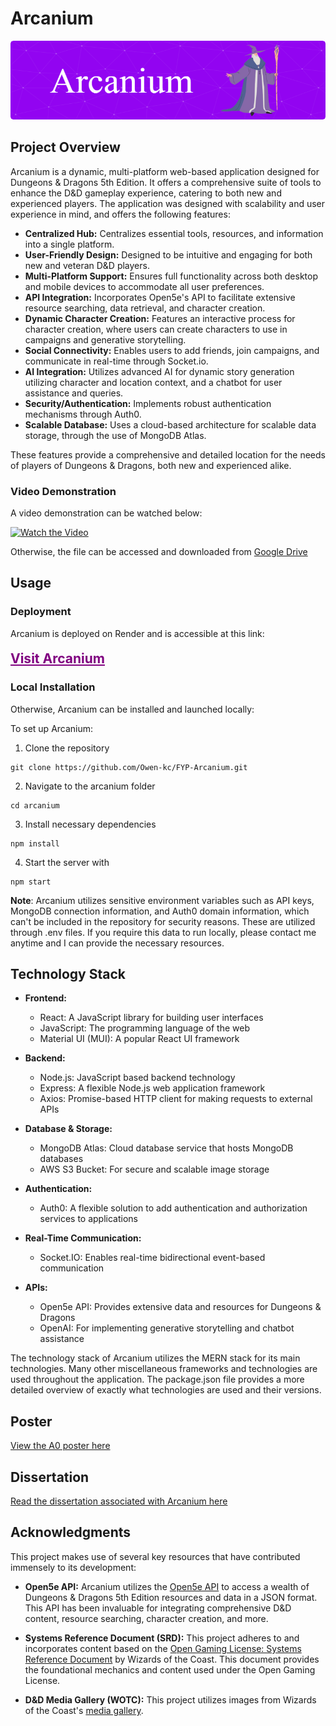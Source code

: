 # Arcanium

![Header Image](./arcanium/src/images/arcanium-header-image.png)


## Project Overview

Arcanium is a dynamic, multi-platform web-based application designed for Dungeons & Dragons 5th Edition. It offers a comprehensive suite of tools to enhance the D&D gameplay experience, catering to both new and experienced players. The application was designed with scalability and user experience in mind, and offers the following features:

- **Centralized Hub:** Centralizes essential tools, resources, and information into a single platform.
- **User-Friendly Design:** Designed to be intuitive and engaging for both new and veteran D&D players.
- **Multi-Platform Support:** Ensures full functionality across both desktop and mobile devices to accommodate all user preferences.
- **API Integration:** Incorporates Open5e's API to facilitate extensive resource searching, data retrieval, and character creation.
- **Dynamic Character Creation:** Features an interactive process for character creation, where users can create characters to use in campaigns and generative storytelling.
- **Social Connectivity:** Enables users to add friends, join campaigns, and communicate in real-time through Socket.io.
- **AI Integration:** Utilizes advanced AI for dynamic story generation utilizing character and location context, and a chatbot for user assistance and queries.
- **Security/Authentication:** Implements robust authentication mechanisms through Auth0.
- **Scalable Database:** Uses a cloud-based architecture for scalable data storage, through the use of MongoDB Atlas.

These features provide a comprehensive and detailed location for the needs of players of Dungeons & Dragons, both new and experienced alike.

### Video Demonstration
A video demonstration can be watched below:

[![Watch the Video](https://img.youtube.com/vi/3oAZ_GkNiQM/0.jpg)](https://www.youtube.com/watch?v=3oAZ_GkNiQM)

Otherwise, the file can be accessed and downloaded from [Google Drive](https://drive.google.com/file/d/15ZbRrJsBI0aORT4KFgiGr0rninUsluUN/view?usp=sharing)

## Usage

### Deployment

Arcanium is deployed on Render and is accessible at this link:

<h4><a href="https://fyp-arcanium-1.onrender.com/" target="_blank" style="font-size: 1.5em; color: purple;">Visit Arcanium</a></h4>

### Local Installation

Otherwise, Arcanium can be installed and launched locally:

To set up Arcanium:

1. Clone the repository
```
git clone https://github.com/Owen-kc/FYP-Arcanium.git
```

2. Navigate to the arcanium folder

```
cd arcanium
```

3. Install necessary dependencies

```
npm install
```

4. Start the server with
```
npm start
```

**Note**: Arcanium utilizes sensitive environment variables such as API keys, MongoDB connection information, and Auth0 domain information, which can't be included in the repository for security reasons. These are utilized through .env files. If you require this data to run locally, please contact me anytime and I can provide the necessary resources. 

## Technology Stack

- **Frontend:**
  - React: A JavaScript library for building user interfaces
  - JavaScript: The programming language of the web
  - Material UI (MUI): A popular React UI framework

- **Backend:**
  - Node.js: JavaScript based backend technology
  - Express: A flexible Node.js web application framework
  - Axios: Promise-based HTTP client for making requests to external APIs

- **Database & Storage:**
  - MongoDB Atlas: Cloud database service that hosts MongoDB databases
  - AWS S3 Bucket: For secure and scalable image storage

- **Authentication:**
  - Auth0: A flexible solution to add authentication and authorization services to applications

- **Real-Time Communication:**
  - Socket.IO: Enables real-time bidirectional event-based communication

- **APIs:**
  - Open5e API: Provides extensive data and resources for Dungeons & Dragons
  - OpenAI: For implementing generative storytelling and chatbot assistance

The technology stack of Arcanium utilizes the MERN stack for its main technologies. Many other miscellaneous frameworks and technologies are used throughout the application. The package.json file provides a more detailed overview of exactly what technologies are used and their versions.

## Poster
[View the A0 poster here](./sw4-FYP-Poster.pdf)

## Dissertation
[Read the dissertation associated with Arcanium here](./SW4_FYP_Dissertation.pdf)

## Acknowledgments

This project makes use of several key resources that have contributed immensely to its development:

- **Open5e API:** Arcanium utilizes the [Open5e API](https://api.open5e.com/) to access a wealth of Dungeons & Dragons 5th Edition resources and data in a JSON format. This API has been invaluable for integrating comprehensive D&D content, resource searching, character creation, and more.

- **Systems Reference Document (SRD):** This project adheres to and incorporates content based on the [Open Gaming License: Systems Reference Document](https://dnd.wizards.com/resources/systems-reference-document) by Wizards of the Coast. This document provides the foundational mechanics and content used under the Open Gaming License.

- **D&D Media Gallery (WOTC):** This project utilizes images from Wizards of the Coast's [media gallery](https://dnd.wizards.com/media-gallery). 



